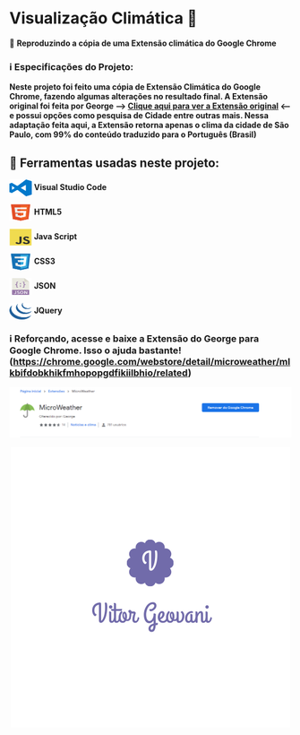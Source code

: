 # Visualização Climática :file_folder:
:bookmark_tabs: **Reproduzindo a cópia de uma Extensão climática do Google Chrome**

### :information_source: Especificações do Projeto:

**Neste projeto foi feito uma cópia de Extensão Climática do Google Chrome, fazendo algumas alterações no resultado final. A Extensão original foi feita por George --> [Clique aqui para ver a Extensão original](https://chrome.google.com/webstore/detail/microweather/mlkbifdobkhikfmhopopgdfikiilbhio/related) <-- e possui opções como pesquisa de Cidade entre outras mais. Nessa adaptação feita aqui, a Extensão retorna apenas o clima da cidade de São Paulo, com 99% do conteúdo traduzido para o Português (Brasil)**

## 📌 Ferramentas usadas neste projeto: 

<img align="center" alt="icon-js" height="30" width="40" src="visual-studio-code-logo-svg-vector.svg" style="max-width:100%;"></img> **Visual Studio Code**

<img align="center" alt="icon-js" height="30" width="40" src="https://raw.githubusercontent.com/devicons/devicon/master/icons/html5/html5-original.svg" style="max-width:100%;"></img> **HTML5**

<img align="center" alt="icon-js" height="30" width="40" src="https://raw.githubusercontent.com/devicons/devicon/master/icons/javascript/javascript-original.svg" style="max-width:100%;"></img> **Java Script**

<img align="center" alt="icon-js" height="30" width="40" src="https://raw.githubusercontent.com/devicons/devicon/master/icons/css3/css3-original.svg" style="max-width:100%;"></img> **CSS3**

<img align="center" alt="icon-js" height="30" width="40" src="json-file.svg" style="max-width:100%;"></img> **JSON**

<img align="center" alt="icon-js" height="30" width="40" src="jquery.svg" style="max-width:100%;"></img> **JQuery**


### :information_source: Reforçando, acesse e baixe a Extensão do George para Google Chrome. Isso o ajuda bastante! (https://chrome.google.com/webstore/detail/microweather/mlkbifdobkhikfmhopopgdfikiilbhio/related)

<p align="center">
  <img src="george.png">
  </p>



<p align="center">
  <img src="V.png">
  </p>
